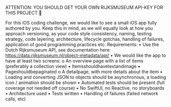 ATTENTION: YOU SHOULD GET YOUR OWN RIJKSMUSEUM API-KEY FOR THIS PROJECT 🔑

For this iOS coding challenge, we would like to see a small iOS app fully authored by you. Keep this in mind, as we will equally look at how you approach versioning, as your code style consistency, naming, testing strategy, code layering, architecture, lifecycle gotchas, handling of failures, application of good programming practices etc. Requirements: • Use the Dutch Rijksmuseum API, see documentation here: https://data.rijksmuseum.nl/object-metadata/api/ • We would like the app to have at least two screens: o An overview page with a list of items (preferably a collection view) ▪ Itemsshouldhavetextandimage ▪ Pageshouldbepaginated o A detailpage, with more details about the item • Loading and converting JSON to objects should be asynchronous, a loading icon / animation should be shown • Automated tests should be present (full coverage not needed off course) • No SwiftUI, no Reactive, no storyboards • Architecture used • Tests written • Handling of failures (failed network calls, etc)
